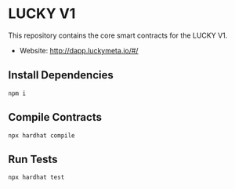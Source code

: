 # LUCKY V1
This repository contains the core smart contracts for the LUCKY V1.  

- Website: http://dapp.luckymeta.io/#/


## Install Dependencies

`npm i`

## Compile Contracts

`npx hardhat compile`

## Run Tests

`npx hardhat test`

